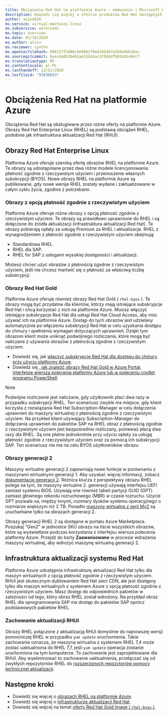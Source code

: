 ```yaml
---
title: Obciążenia Red Hat na platformie Azure — omówienie | Microsoft Docs
description: Dowiedz się więcej o ofercie produktów Red Hat dostępnych na platformie Azure.
author: asinn826
ms.service: virtual-machines-linux
ms.subservice: workloads
ms.topic: overview
ms.date: 02/10/2020
ms.author: alsin
ms.reviewer: cynthn
ms.openlocfilehash: 09612ff3d86c669801f9e824d367a2b9a5bb10ac
ms.sourcegitcommit: beacda0b2b4b3a415b16ac2f58ddfb03dd1a04cf
ms.translationtype: MT
ms.contentlocale: pl-PL
ms.lasthandoff: 12/31/2020
ms.locfileid: "97830653"
---
```

# <a name="red-hat-workloads-on-azure"></a>Obciążenia Red Hat na platformie Azure

Obciążenia Red Hat są obsługiwane przez różne oferty na platformie Azure. Obrazy Red Hat Enterprise Linux (RHEL) są podstawą obciążeń RHEL, podobnie jak infrastruktura aktualizacji Red Hat (RHUI).

## <a name="red-hat-enterprise-linux-images"></a>Obrazy Red Hat Enterprise Linux

Platforma Azure oferuje szeroką ofertę obrazów RHEL na platformie Azure. Te obrazy są udostępniane przez dwa różne modele licencjonowania: płatność zgodnie z rzeczywistym użyciem i przenoszenie własnych subskrypcji (BYOS). Nowe obrazy RHEL na platformie Azure są publikowane, gdy nowe wersje RHEL zostały wydane i zaktualizowane w całym cyklu życia, zgodnie z potrzebami.

### <a name="pay-as-you-go-images"></a>Obrazy z opcją płatność zgodnie z rzeczywistym użyciem

Platforma Azure oferuje różne obrazy z opcją płatność zgodnie z rzeczywistym użyciem. Te obrazy są prawidłowo uprawnione do RHEL i są dołączone do źródła aktualizacji (infrastruktura aktualizacji Red Hat). Te obrazy pobierają opłaty za usługę Premium za RHEL i aktualizacje. RHEL z wynagrodzeniem z płatność zgodnie z rzeczywistym użyciem obejmują:

* Standardowa RHEL.
* RHEL dla SAP.
* RHEL for SAP z usługami wysokiej dostępności i aktualizacji.

Możesz chcieć użyć obrazów z płatnością zgodnie z rzeczywistym użyciem, jeśli nie chcesz martwić się o płatność za właściwą liczbę subskrypcji.

### <a name="red-hat-gold-images"></a>Obrazy Red Hat Gold

Platforma Azure oferuje również obrazy Red Hat Gold ( `rhel-byos` ). Te obrazy mogą być przydatne dla klientów, którzy mają istniejące subskrypcje Red Hat i chcą korzystać z nich na platformie Azure. Musisz włączyć istniejące subskrypcje Red Hat dla usługi Red Hat Cloud Access, aby móc używać ich na platformie Azure. Dostęp do tych obrazów jest udzielany automatycznie po włączeniu subskrypcji Red Hat w celu uzyskania dostępu do chmury i spełnienia wymagań dotyczących uprawnień. Dzięki tym obrazom klient może uniknąć podwójnego rozliczania, które mogą być naliczane z używania obrazów z płatnością zgodnie z rzeczywistym użyciem.
* Dowiedz się, jak [włączyć subskrypcję Red Hat dla dostępu do chmury przy użyciu platformy Azure](https://access.redhat.com/documentation/en-us/red_hat_subscription_management/1/html/red_hat_cloud_access_reference_guide/enabling-and-maintaining-subs_cloud-access).
* Dowiedz się [, jak znaleźć obrazy Red Hat Gold w Azure Portal, interfejsie wiersza polecenia platformy Azure lub w poleceniu cmdlet programu PowerShell](./byos.md).

> [!NOTE]
> Podwójne rozliczenie jest naliczane, gdy użytkownik płaci dwa razy w przypadku subskrypcji RHEL. Ten scenariusz zwykle ma miejsce, gdy klient korzysta z rozwiązania Red Hat Subscription-Manager w celu dołączenia uprawnień do maszyny wirtualnej z płatnością zgodnie z rzeczywistym użyciem. Na przykład klient używający Subscription-Manager do dołączania uprawnień do pakietów SAP na RHEL obraz z płatnością zgodnie z rzeczywistym użyciem jest bezpośrednio rozliczany, ponieważ płacą dwa razy dla RHEL. Są one płatne jednokrotnie przy użyciu opłaty za usługę płatność zgodnie z rzeczywistym użyciem oraz za pomocą ich subskrypcji SAP. Ten scenariusz nie ma na celu BYOS użytkowników obrazu.

### <a name="generation-2-images"></a>Obrazy generacji 2

Maszyny wirtualne generacji 2 zapewniają nowe funkcje w porównaniu z maszynami wirtualnymi generacji 1. Aby uzyskać więcej informacji, zobacz [dokumentację generacji 2](../../generation-2.md). Różnica klucza z perspektywy obrazu RHEL polega na tym, że maszyny wirtualne 2. generacji używają interfejsu UEFI zamiast systemu BIOS. Używają one również tabeli partycji GUID (GPT) zamiast głównego rekordu rozruchowego (MBR) w czasie rozruchu. Użycie GPT pozwala na, między innymi, rozmiary dysków systemu operacyjnego o rozmiarze większym niż 2 TB. Ponadto [maszyny wirtualne z serii Mv2](../../mv2-series.md) są uruchamiane tylko na obrazach generacji 2.

Obrazy generacji RHEL 2 są dostępne w portalu Azure Marketplace. Poszukaj "Gen2" w jednostce SKU obrazu na liście wszystkich obrazów, które są wyświetlane podczas korzystania z interfejsu wiersza polecenia platformy Azure. Przejdź do karty **Zaawansowane** w procesie wdrażania maszyny wirtualnej, aby wdrożyć maszynę wirtualną generacji 2.

## <a name="red-hat-update-infrastructure"></a>Infrastruktura aktualizacji systemu Red Hat

Platforma Azure udostępnia infrastrukturę aktualizacji Red Hat tylko dla maszyn wirtualnych z opcją płatność zgodnie z rzeczywistym użyciem. RHUI jest skutecznym dublowaniem Red Hat sieci CDN, ale jest dostępny tylko dla maszyn wirtualnych z systemem Azure z opcją płatność zgodnie z rzeczywistym użyciem. Masz dostęp do odpowiednich pakietów w zależności od tego, który obraz RHEL został wdrożony. Na przykład obraz RHEL dla oprogramowania SAP ma dostęp do pakietów SAP oprócz podstawowych pakietów RHEL.

### <a name="rhui-update-behavior"></a>Zachowanie aktualizacji RHUI

Obrazy RHEL połączone z aktualizacją RHUI domyślnie do najnowszej wersji pomocniczej RHEL w przypadku `yum update` uruchomienia. Takie zachowanie oznacza, że maszyna wirtualna z systemem RHEL 7,4 może zostać uaktualniona do RHEL 7,7, jeśli `yum update` operacja zostanie uruchomiona na tym komputerze. To zachowanie jest zaprojektowane dla RHUI. Aby wyeliminować to zachowanie uaktualnienia, przełączać się od zwykłych repozytoriów RHEL do [rozszerzonych repozytoriów pomocy technicznej aktualizacji](./redhat-rhui.md#rhel-eus-and-version-locking-rhel-vms).

## <a name="next-steps"></a>Następne kroki

* Dowiedz się więcej o [obrazach RHEL na platformie Azure](./redhat-images.md).
* Dowiedz się więcej o [infrastrukturze aktualizacji Red Hat](./redhat-rhui.md).
* Dowiedz się więcej na temat [oferty Red Hat Gold Image ( `rhel-byos` )](./byos.md).